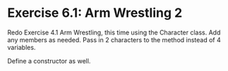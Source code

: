 # Exercise 6.1: Arm Wrestling 2

Redo Exercise 4.1 Arm Wrestling, this time using the Character class. Add any members as needed. Pass in 2 characters to the method instead of 4 variables.

Define a constructor as well.